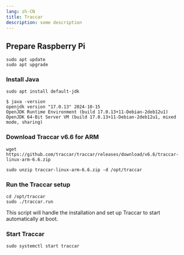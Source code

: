 ```yaml
---
lang: zh-CN
title: Traccar
description: some description
---
```


## Prepare Raspberry Pi

```shell
sudo apt update
sudo apt upgrade
```

### Install Java

```shell
sudo apt install default-jdk

$ java -version
openjdk version "17.0.13" 2024-10-15
OpenJDK Runtime Environment (build 17.0.13+11-Debian-2deb12u1)
OpenJDK 64-Bit Server VM (build 17.0.13+11-Debian-2deb12u1, mixed mode, sharing)
```

### Download Traccar v6.6 for ARM

```shell
wget https://github.com/traccar/traccar/releases/download/v6.6/traccar-linux-arm-6.6.zip

sudo unzip traccar-linux-arm-6.6.zip -d /opt/traccar

```

### Run the Traccar setup

```shell
cd /opt/traccar
sudo ./traccar.run

```

This script will handle the installation and set up Traccar to start automatically at boot.

### Start Traccar

```shell
sudo systemctl start traccar

```

```shell

```

```shell

```

```shell

```

```shell

```
